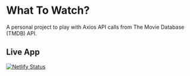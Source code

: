 # What To Watch?

A personal project to play with Axios API calls from The Movie Database (TMDB) API.

## Live App

[![Netlify Status](https://api.netlify.com/api/v1/badges/db36c348-1f0c-416d-857a-908cc36bc1cf/deploy-status)](https://app.netlify.com/sites/react-movietv-whattowatch/deploys)
